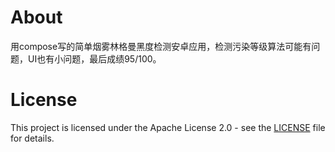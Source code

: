 # About
用compose写的简单烟雾林格曼黑度检测安卓应用，检测污染等级算法可能有问题，UI也有小问题，最后成绩95/100。
# License
This project is licensed under the Apache License 2.0 - see the [LICENSE](https://github.com/1939323749/smoke_detection/blob/master/LISCENSE) file for details.
